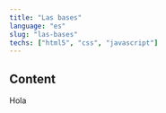 ```yaml
---
title: "Las bases"
language: "es"
slug: "las-bases"
techs: ["html5", "css", "javascript"]
---
```


## Content

Hola
